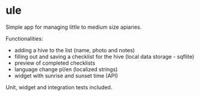 # ule

Simple app for managing little to medium size apiaries. 

Functionalities: 
- adding a hive to the list (name, photo and notes)
- filling out and saving a checklist for the hive (local data storage - sqflite)
- preview of completed checklists
- language change pl/en (localized strings)
- widget with sunrise and sunset time (API)

Unit, widget and integration tests included. 
